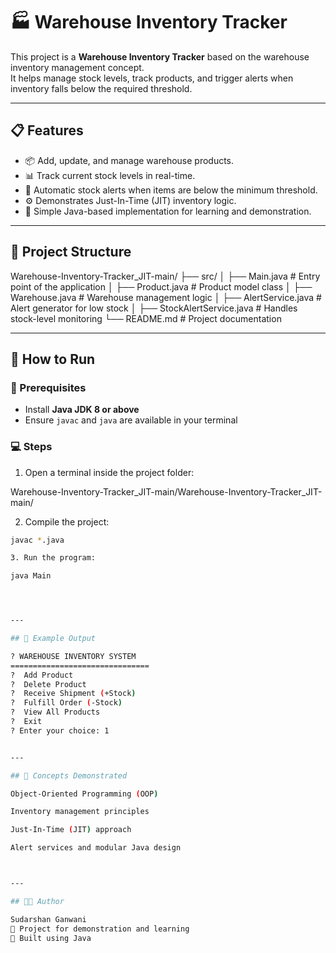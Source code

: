 # 🏭 Warehouse Inventory Tracker

This project is a **Warehouse Inventory Tracker** based on the warehouse inventory management concept.  
It helps manage stock levels, track products, and trigger alerts when inventory falls below the required threshold.

---

## 📋 Features

- 📦 Add, update, and manage warehouse products.
- 📊 Track current stock levels in real-time.
- 🔔 Automatic stock alerts when items are below the minimum threshold.
- ⚙️ Demonstrates Just-In-Time (JIT) inventory logic.
- 🧮 Simple Java-based implementation for learning and demonstration.

---

## 🧠 Project Structure

Warehouse-Inventory-Tracker_JIT-main/ ├── src/ │   ├── Main.java               # Entry point of the application │   ├── Product.java            # Product model class │   ├── Warehouse.java          # Warehouse management logic │   ├── AlertService.java       # Alert generator for low stock │   ├── StockAlertService.java  # Handles stock-level monitoring └── README.md                   # Project documentation

---

## 🚀 How to Run

### 🔧 Prerequisites
- Install **Java JDK 8 or above**
- Ensure `javac` and `java` are available in your terminal

### 💻 Steps
1. Open a terminal inside the project folder:

Warehouse-Inventory-Tracker_JIT-main/Warehouse-Inventory-Tracker_JIT-main/

2. Compile the project:
```bash
javac *.java

3. Run the program:

java Main




---

## 📘 Example Output

? WAREHOUSE INVENTORY SYSTEM
===============================
?  Add Product
?  Delete Product
?  Receive Shipment (+Stock)
?  Fulfill Order (-Stock)
?  View All Products
?  Exit
? Enter your choice: 1


---

## 🧩 Concepts Demonstrated

Object-Oriented Programming (OOP)

Inventory management principles

Just-In-Time (JIT) approach

Alert services and modular Java design



---

## 👨‍💻 Author

Sudarshan Ganwani
📅 Project for demonstration and learning
📍 Built using Java
